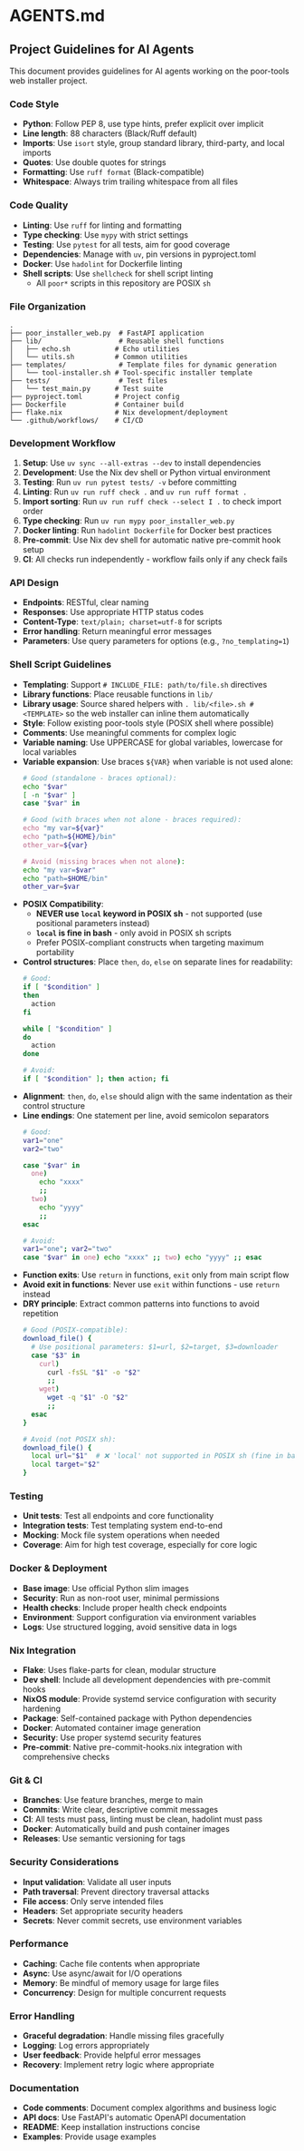 # AGENTS.md

## Project Guidelines for AI Agents

This document provides guidelines for AI agents working on the poor-tools web installer project.

### Code Style

- **Python**: Follow PEP 8, use type hints, prefer explicit over implicit
- **Line length**: 88 characters (Black/Ruff default)
- **Imports**: Use `isort` style, group standard library, third-party, and local imports
- **Quotes**: Use double quotes for strings
- **Formatting**: Use `ruff format` (Black-compatible)
- **Whitespace**: Always trim trailing whitespace from all files

### Code Quality

- **Linting**: Use `ruff` for linting and formatting
- **Type checking**: Use `mypy` with strict settings
- **Testing**: Use `pytest` for all tests, aim for good coverage
- **Dependencies**: Manage with `uv`, pin versions in pyproject.toml
- **Docker**: Use `hadolint` for Dockerfile linting
- **Shell scripts**: Use `shellcheck` for shell script linting
  - All `poor*` scripts in this repository are POSIX `sh`

### File Organization

```
.
├── poor_installer_web.py  # FastAPI application
├── lib/                   # Reusable shell functions
│   ├── echo.sh           # Echo utilities
│   └── utils.sh          # Common utilities
├── templates/             # Template files for dynamic generation
│   └── tool-installer.sh # Tool-specific installer template
├── tests/                 # Test files
│   └── test_main.py      # Test suite
├── pyproject.toml        # Project config
├── Dockerfile            # Container build
├── flake.nix             # Nix development/deployment
└── .github/workflows/    # CI/CD
```

### Development Workflow

1. **Setup**: Use `uv sync --all-extras --dev` to install dependencies
2. **Development**: Use the Nix dev shell or Python virtual environment
3. **Testing**: Run `uv run pytest tests/ -v` before committing
4. **Linting**: Run `uv run ruff check .` and `uv run ruff format .`
5. **Import sorting**: Run `uv run ruff check --select I .` to check import order
6. **Type checking**: Run `uv run mypy poor_installer_web.py`
7. **Docker linting**: Run `hadolint Dockerfile` for Docker best practices
8. **Pre-commit**: Use Nix dev shell for automatic native pre-commit hook setup
9. **CI**: All checks run independently - workflow fails only if any check fails

### API Design

- **Endpoints**: RESTful, clear naming
- **Responses**: Use appropriate HTTP status codes
- **Content-Type**: `text/plain; charset=utf-8` for scripts
- **Error handling**: Return meaningful error messages
- **Parameters**: Use query parameters for options (e.g., `?no_templating=1`)

### Shell Script Guidelines

- **Templating**: Support `# INCLUDE_FILE: path/to/file.sh` directives
- **Library functions**: Place reusable functions in `lib/`
- **Library usage**: Source shared helpers with `. lib/<file>.sh # <TEMPLATE>` so the
  web installer can inline them automatically
- **Style**: Follow existing poor-tools style (POSIX shell where possible)
- **Comments**: Use meaningful comments for complex logic
- **Variable naming**: Use UPPERCASE for global variables, lowercase for local variables
- **Variable expansion**: Use braces `${VAR}` when variable is not used alone:
  ```bash
  # Good (standalone - braces optional):
  echo "$var"
  [ -n "$var" ]
  case "$var" in

  # Good (with braces when not alone - braces required):
  echo "my var=${var}"
  echo "path=${HOME}/bin"
  other_var=${var}

  # Avoid (missing braces when not alone):
  echo "my var=$var"
  echo "path=$HOME/bin"
  other_var=$var
  ```
- **POSIX Compatibility**:
  - **NEVER use `local` keyword in POSIX sh** - not supported (use positional parameters instead)
  - **`local` is fine in bash** - only avoid in POSIX sh scripts
  - Prefer POSIX-compliant constructs when targeting maximum portability
- **Control structures**: Place `then`, `do`, `else` on separate lines for readability:
  ```bash
  # Good:
  if [ "$condition" ]
  then
    action
  fi

  while [ "$condition" ]
  do
    action
  done

  # Avoid:
  if [ "$condition" ]; then action; fi
  ```
- **Alignment**: `then`, `do`, `else` should align with the same indentation as their control structure
- **Line endings**: One statement per line, avoid semicolon separators
  ```bash
  # Good:
  var1="one"
  var2="two"

  case "$var" in
    one)
      echo "xxxx"
      ;;
    two)
      echo "yyyy"
      ;;
  esac

  # Avoid:
  var1="one"; var2="two"
  case "$var" in one) echo "xxxx" ;; two) echo "yyyy" ;; esac
  ```
- **Function exits**: Use `return` in functions, `exit` only from main script flow
- **Avoid exit in functions**: Never use `exit` within functions - use `return` instead
- **DRY principle**: Extract common patterns into functions to avoid repetition
  ```bash
  # Good (POSIX-compatible):
  download_file() {
    # Use positional parameters: $1=url, $2=target, $3=downloader
    case "$3" in
      curl)
        curl -fsSL "$1" -o "$2"
        ;;
      wget)
        wget -q "$1" -O "$2"
        ;;
    esac
  }

  # Avoid (not POSIX sh):
  download_file() {
    local url="$1"  # ❌ 'local' not supported in POSIX sh (fine in bash)
    local target="$2"
  }
  ```

### Testing

- **Unit tests**: Test all endpoints and core functionality
- **Integration tests**: Test templating system end-to-end
- **Mocking**: Mock file system operations when needed
- **Coverage**: Aim for high test coverage, especially for core logic

### Docker & Deployment

- **Base image**: Use official Python slim images
- **Security**: Run as non-root user, minimal permissions
- **Health checks**: Include proper health check endpoints
- **Environment**: Support configuration via environment variables
- **Logs**: Use structured logging, avoid sensitive data in logs

### Nix Integration

- **Flake**: Uses flake-parts for clean, modular structure
- **Dev shell**: Include all development dependencies with pre-commit hooks
- **NixOS module**: Provide systemd service configuration with security hardening
- **Package**: Self-contained package with Python dependencies
- **Docker**: Automated container image generation
- **Security**: Use proper systemd security features
- **Pre-commit**: Native pre-commit-hooks.nix integration with comprehensive checks

### Git & CI

- **Branches**: Use feature branches, merge to main
- **Commits**: Write clear, descriptive commit messages
- **CI**: All tests must pass, linting must be clean, hadolint must pass
- **Docker**: Automatically build and push container images
- **Releases**: Use semantic versioning for tags

### Security Considerations

- **Input validation**: Validate all user inputs
- **Path traversal**: Prevent directory traversal attacks
- **File access**: Only serve intended files
- **Headers**: Set appropriate security headers
- **Secrets**: Never commit secrets, use environment variables

### Performance

- **Caching**: Cache file contents when appropriate
- **Async**: Use async/await for I/O operations
- **Memory**: Be mindful of memory usage for large files
- **Concurrency**: Design for multiple concurrent requests

### Error Handling

- **Graceful degradation**: Handle missing files gracefully
- **Logging**: Log errors appropriately
- **User feedback**: Provide helpful error messages
- **Recovery**: Implement retry logic where appropriate

### Documentation

- **Code comments**: Document complex algorithms and business logic
- **API docs**: Use FastAPI's automatic OpenAPI documentation
- **README**: Keep installation instructions concise
- **Examples**: Provide usage examples
